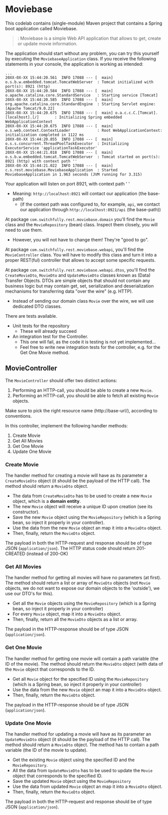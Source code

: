 # Moviebase

This codelab contains (single-module) Maven project that contains a Spring boot application called Moviebase.

>: Moviebase is a simple Web API application that allows to get, create or update movie information.

The application should start without any problem, you can try this yourself by executing the `MoviebaseApplication` class.
If you receive the following statements in your console, the application is working as intended:

```
...
20XX-0X-XX 15:44:20.561  INFO 17088 --- [  main] o.s.b.w.embedded.tomcat.TomcatWebServer  : Tomcat initialized with port(s): 8921 (http)
20XX-0X-XX 15:44:20.584  INFO 17088 --- [  main] o.apache.catalina.core.StandardService   : Starting service [Tomcat]
20XX-0X-XX 15:44:20.585  INFO 17088 --- [  main] org.apache.catalina.core.StandardEngine  : Starting Servlet engine: [Apache Tomcat/9.0.22]
20XX-0X-XX 15:44:20.675  INFO 17088 --- [  main] o.a.c.c.C.[Tomcat].[localhost].[/]       : Initializing Spring embedded WebApplicationContext
20XX-0X-XX 15:44:20.675  INFO 17088 --- [  main] o.s.web.context.ContextLoader            : Root WebApplicationContext: initialization completed in 1122 ms
20XX-0X-XX 15:44:20.855  INFO 17088 --- [  main] o.s.s.concurrent.ThreadPoolTaskExecutor  : Initializing ExecutorService 'applicationTaskExecutor'
20XX-0X-XX 15:44:21.018  INFO 17088 --- [  main] o.s.b.w.embedded.tomcat.TomcatWebServer  : Tomcat started on port(s): 8921 (http) with context path ''
20XX-0X-XX 15:44:21.022  INFO 17088 --- [  main] c.s.rest.moviebase.MoviebaseApplication  : Started MoviebaseApplication in 1.963 seconds (JVM running for 3.315)
```

Your application will listen on port 8921, with context path ' '
- Meaning: `http://localhost:8921` will contact our application (the base-path)
    - (if the context path was configured to, for example, `api`, we contact our application through `http://localhost:8921/api` (the base-path)) 

At package `com.switchfully.rest.moviebase.domain` you'll find the `Movie` class and the `MovieRepository` (bean) class. 
Inspect them closely, you will need to use them.
- However, you will not have to change them! They're "good to go".

At package `com.switchfully.rest.moviebase.webapi`, you'll find the `MovieController` class. You will have to modify 
this class and turn it into a proper REST(ful) controller that allows to accept some specific requests.

At package `com.switchfully.rest.moviebase.webapi.dtos`, you'll find the `CreateMovieDto`, `MovieDto` and `UpdateMovieDto` classes known 
as (Data) Transfer Objects. DTOs are simple objects that should not contain any business logic but may contain get, set, 
serialization and deserialization mechanisms for transferring data "over the wire" (e.g. HTTP). 
- Instead of sending our domain class `Movie` over the wire, we will use dedicated DTO classes. 

There are tests available.
- Unit tests for the repository
    - These will already succeed
- An integration test for the Controller.
    - This one will fail, as the code it is testing is not yet implemented...
    - Feel free to write new integration tests for the controller, e.g. for the Get One Movie method.

## MovieController

The `MovieController` should offer two distinct actions:
1. Performing an HTTP-call, you should be able to create a new `Movie`.
2. Performing an HTTP-call, you should be able to fetch all existing `Movie` objects.
 
Make sure to pick the right resource name (http://base-url/<resource-name>), according to conventions.
 
In this controller, implement the following handler methods:
1. Create Movie
2. Get All Movies
3. Get One Movie
4. Update One Movie
 
### Create Movie
 
The handler method for creating a movie will have as its parameter a `CreateMovieDto` object (it should be the 
payload of the HTTP call). The method should return a `MovieDto` object.
- The data from `CreateMovieDto` has to be used to create a new `Movie` object, which is a **domain entity**.
- The new `Movie` object will receive a unique ID upon creation (see its constructor).
- Save the new `Movie` object using the `MovieRepository` (which is a Spring bean, so inject it properly in your controller).
- Use the data from the new `Movie` object an map it into a `MovieDto` object.
- Then, finally, return the `MovieDto` object.

The payload in both the HTTP-request and response should be of type JSON (`application/json`). The HTTP status code 
should return 201-CREATED (instead of 200-OK)

### Get All Movies

The handler method for getting all movies will have no parameters (at first). The method should return a list or array 
of `MovieDto` objects (not `Movie` objects, we do not want to expose our domain objects to the 'outside'), 
we use our DTO's for this).
- Get all the `Movie` objects using the `MovieRepository` (which is a Spring bean, so inject it properly in your controller)
- For every `Movie` object, map it into a `MovieDto` object.
- Then, finally, return all the `MovieDto` objects as a list or array.

The payload in the HTTP-response should be of type JSON (`application/json`). 

### Get One Movie

The handler method for getting one movie will contain a path variable (the ID of the movie). The method should return 
the `MovieDto` object (with data of the `Movie` object that corresponds to the ID. 
- Get all `Movie` object for the specified ID using the `MovieRepository` (which is a Spring bean, so inject it properly in your controller)
- Use the data from the new `Movie` object an map it into a `MovieDto` object.
- Then, finally, return the `MovieDto` object.

The payload in the HTTP-response should be of type JSON (`application/json`).

### Update One Movie
 
The handler method for updating a movie will have as its parameter an `UpdateMovieDto` object (it should be the 
payload of the HTTP call). The method should return a `MovieDto` object. The method has to contain a path variable (the ID of the movie to update).
- Get the existing `Movie` object using the specified ID and the `MovieRepository`.
- All the data from `UpdateMovieDto` has to be used to update the `Movie` object that corresponds to the specified ID.
- Save the updated `Movie` object using the `MovieRepository`
- Use the data from updated `Movie` object an map it into a `MovieDto` object.
- Then, finally, return the `MovieDto` object.

The payload in both the HTTP-request and response should be of type JSON (`application/json`).
